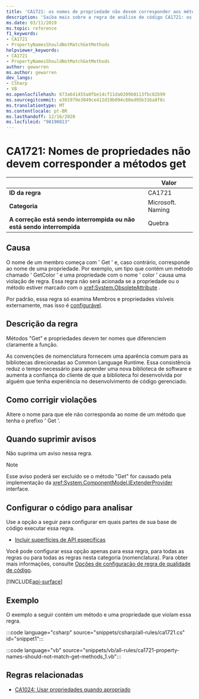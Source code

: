 ```yaml
---
title: 'CA1721: os nomes de propriedade não devem corresponder aos métodos get (análise de código)'
description: 'Saiba mais sobre a regra de análise de código CA1721: os nomes de propriedade não devem corresponder aos métodos get'
ms.date: 03/11/2019
ms.topic: reference
f1_keywords:
- CA1721
- PropertyNamesShouldNotMatchGetMethods
helpviewer_keywords:
- CA1721
- PropertyNamesShouldNotMatchGetMethods
author: gewarren
ms.author: gewarren
dev_langs:
- CSharp
- VB
ms.openlocfilehash: 673a641455a0fbe14cf11da0209b0113fbc82b99
ms.sourcegitcommit: e301979e3049ce412d19b094c60ed95b316a8f8c
ms.translationtype: MT
ms.contentlocale: pt-BR
ms.lasthandoff: 12/16/2020
ms.locfileid: "98190813"
---
```

# <a name="ca1721-property-names-should-not-match-get-methods"></a>CA1721: Nomes de propriedades não devem corresponder a métodos get

| | Valor |
|-|-|
| **ID da regra** |CA1721|
| **Categoria** |Microsoft. Naming|
| **A correção está sendo interrompida ou não está sendo interrompida** |Quebra|

## <a name="cause"></a>Causa

O nome de um membro começa com ' Get ' e, caso contrário, corresponde ao nome de uma propriedade. Por exemplo, um tipo que contém um método chamado ' GetColor ' e uma propriedade com o nome ' color ' causa uma violação de regra.
Essa regra não será acionada se a propriedade ou o método estiver marcado com o <xref:System.ObsoleteAttribute> .

Por padrão, essa regra só examina Membros e propriedades visíveis externamente, mas isso é [configurável](#configure-code-to-analyze).

## <a name="rule-description"></a>Descrição da regra

Métodos "Get" e propriedades devem ter nomes que diferenciem claramente a função.

As convenções de nomenclatura fornecem uma aparência comum para as bibliotecas direcionadas ao Common Language Runtime. Essa consistência reduz o tempo necessário para aprender uma nova biblioteca de software e aumenta a confiança do cliente de que a biblioteca foi desenvolvida por alguém que tenha experiência no desenvolvimento de código gerenciado.

## <a name="how-to-fix-violations"></a>Como corrigir violações

Altere o nome para que ele não corresponda ao nome de um método que tenha o prefixo ' Get '.

## <a name="when-to-suppress-warnings"></a>Quando suprimir avisos

Não suprima um aviso nessa regra.

> [!NOTE]
> Esse aviso poderá ser excluído se o método "Get" for causado pela implementação da <xref:System.ComponentModel.IExtenderProvider> interface.

## <a name="configure-code-to-analyze"></a>Configurar o código para analisar

Use a opção a seguir para configurar em quais partes de sua base de código executar essa regra.

- [Incluir superfícies de API específicas](#include-specific-api-surfaces)

Você pode configurar essa opção apenas para essa regra, para todas as regras ou para todas as regras nesta categoria (nomenclatura). Para obter mais informações, consulte [Opções de configuração de regra de qualidade de código](../code-quality-rule-options.md).

[!INCLUDE[api-surface](~/includes/code-analysis/api-surface.md)]

## <a name="example"></a>Exemplo

O exemplo a seguir contém um método e uma propriedade que violam essa regra.

:::code language="csharp" source="snippets/csharp/all-rules/ca1721.cs" id="snippet1":::

:::code language="vb" source="snippets/vb/all-rules/ca1721-property-names-should-not-match-get-methods_1.vb":::

## <a name="related-rules"></a>Regras relacionadas

- [CA1024: Usar propriedades quando apropriado](ca1024.md)
